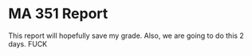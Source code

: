 # MA 351 Report

This report will hopefully save my grade. Also, we are going to do this 2 days. FUCK
